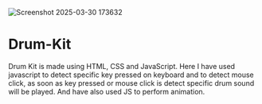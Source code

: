 ![Screenshot 2025-03-30 173632](https://github.com/user-attachments/assets/cdd61d91-9e61-4a42-ae0c-0a8fa87d0118)
# Drum-Kit
Drum Kit is made using HTML, CSS and JavaScript. Here I have used javascript to detect specific key pressed on keyboard and to detect mouse click, as soon as key pressed or mouse click is detect specific drum sound will be played. And have also used JS to perform animation.
